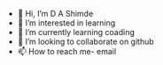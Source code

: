 - 👋 Hi, I’m D A Shimde
- 👀 I’m interested in learning
- 🌱 I’m currently learning coading
- 💞️ I’m looking to collaborate on github
- 📫 How to reach me- email

<!---
ednishda/ednishda is a ✨ special ✨ repository because its `README.md` (this file) appears on your GitHub profile.
You can click the Preview link to take a look at your changes.
--->
